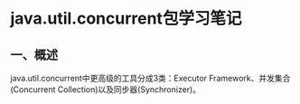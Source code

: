 # java.util.concurrent包学习笔记
## 一、概述 
java.util.concurrent中更高级的工具分成3类：Executor Framework、并发集合(Concurrent Collection)以及同步器(Synchronizer)。